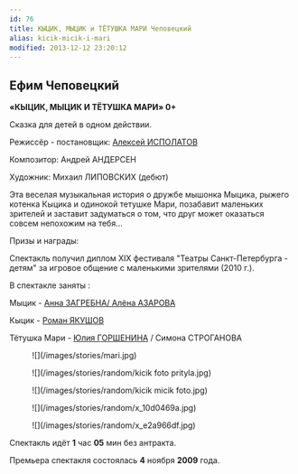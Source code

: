 ```yaml
---
id: 76
title: КЫЦИК, МЫЦИК и ТЁТУШКА МАРИ Чеповецкий
alias: kicik-micik-i-mari
modified: 2013-12-12 23:20:12
---
```


## Ефим Чеповецкий

**«КЫЦИК, МЫЦИК И ТЁТУШКА МАРИ» 0+**

Сказка для детей в одном действии.

Режиссёр - постановщик: [Алексей ИСПОЛАТОВ](53-aleksei-ispolatov.html)

Композитор: Андрей АНДЕРСЕН

Художник: Михаил ЛИПОВСКИХ (дебют)

Эта веселая музыкальная история о дружбе мышонка Мыцика, рыжего котенка Кыцика и одинокой тетушке Мари, позабавит маленьких зрителей и заставит задуматься о том, что друг может оказаться совсем непохожим на тебя…

Призы и награды:

Спектакль получил диплом ХIХ фестиваля "Театры Санкт-Петербурга - детям" за игровое общение с маленькими зрителями (2010 г.).

В спектакле заняты :

Мыцик - [Анна ЗАГРЕБНА](79-anna-zagrebna.html)[/](79-anna-zagrebna.html)[ Алёна АЗАРОВА](86-alena-kiverskaia.html)

Кыцик - [</a><a href="88-roman-yakushov.html">Роман ЯКУШОВ](50-roman-pritula.html)

Тётушка Мари - [Юлия ГОРШЕНИНА](49-ylia-gorshenina.html) / Симона СТРОГАНОВА[</a><a href="84-simona-stroganova.html">](84-simona-stroganova.html)

<figure>
![](/images/stories/mari.jpg)
</figure>

<figure>
![](/images/stories/random/kicik foto prityla.jpg)
</figure>

<figure>
![](/images/stories/random/kicik micik foto.jpg)
</figure>

<figure>
![](/images/stories/random/x_10d0469a.jpg)
</figure>

<figure>
![](/images/stories/random/x_e2a966df.jpg)
</figure>

Спектакль идёт **1** час **05** мин без антракта.

Премьера спектакля состоялась **4** ноября **2009** года.


